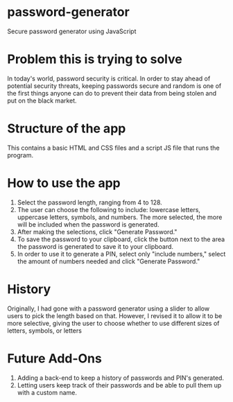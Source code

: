 # password-generator
Secure password generator using JavaScript

# Problem this is trying to solve
In today's world, password security is critical. In order to stay ahead of potential security threats, keeping passwords secure and random is one of the first things anyone can do to prevent their data from being stolen and put on the black market.

# Structure of the app
This contains a basic HTML and CSS files and a script JS file that runs the program.

# How to use the app
1. Select the password length, ranging from 4 to 128.
2. The user can choose the following to include: lowercase letters, uppercase letters, symbols, and numbers. The more selected, the more will be included when the password is generated.
3. After making the selections, click "Generate Password."
4. To save the password to your clipboard, click the button next to the area the password is generated to save it to your clipboard.
5. In order to use it to generate a PIN, select only "include numbers," select the amount of numbers needed and click "Generate Password."

# History
Originally, I had gone with a password generator using a slider to allow users to pick the length based on that. However, I revised it to allow it to be more selective, giving the user to choose whether to use different sizes of letters, symbols, or letters

# Future Add-Ons
1. Adding a back-end to keep a history of passwords and PIN's generated.
2. Letting users keep track of their passwords and be able to pull them up with a custom name.

